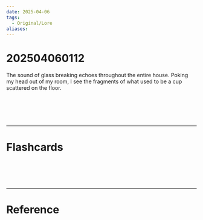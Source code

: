 ```yaml
---
date: 2025-04-06
tags:
  - Original/Lore
aliases:
---
```

# 202504060112
The sound of glass breaking echoes throughout the entire house. Poking my head out of my room, I see the fragments of what used to be a cup scattered on the floor.

# ‌
---
# Flashcards


# ‌
---
# Reference
